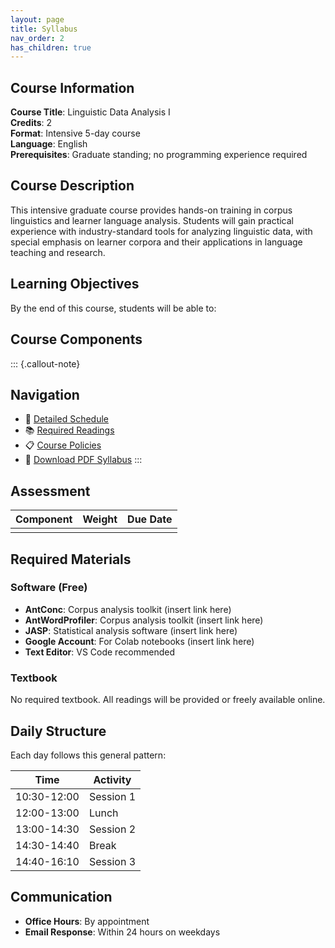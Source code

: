```yaml
---
layout: page
title: Syllabus
nav_order: 2
has_children: true
---
```



## Course Information

**Course Title**: Linguistic Data Analysis I  
**Credits**: 2  
**Format**: Intensive 5-day course  
**Language**: English  
**Prerequisites**: Graduate standing; no programming experience required

## Course Description

This intensive graduate course provides hands-on training in corpus linguistics and learner language analysis. Students will gain practical experience with industry-standard tools for analyzing linguistic data, with special emphasis on learner corpora and their applications in language teaching and research.

## Learning Objectives

By the end of this course, students will be able to:


## Course Components

::: {.callout-note}
## Navigation
- 📅 [Detailed Schedule](schedule.md)
- 📚 [Required Readings](readings.md)
- 📋 [Course Policies](policies.md)
- 📄 [Download PDF Syllabus](Syllabus.pdf)
:::

## Assessment

| Component | Weight | Due Date |
|-----------|--------|----------|
|  |  |  |


## Required Materials

### Software (Free)
- **AntConc**: Corpus analysis toolkit (insert link here)
- **AntWordProfiler**: Corpus analysis toolkit (insert link here)
- **JASP**: Statistical analysis software (insert link here)
- **Google Account**: For Colab notebooks (insert link here)
- **Text Editor**: VS Code recommended

### Textbook
No required textbook. All readings will be provided or freely available online.

## Daily Structure

Each day follows this general pattern:

| Time | Activity |
|------|----------|
| 10:30-12:00 | Session 1 |
| 12:00-13:00 | Lunch |
| 13:00-14:30 | Session 2 |
| 14:30-14:40 | Break |
| 14:40-16:10 | Session 3 |


## Communication

- **Office Hours**: By appointment
- **Email Response**: Within 24 hours on weekdays

